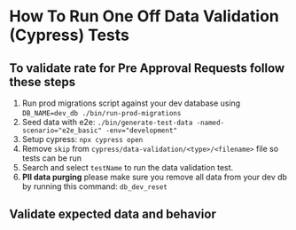 # How To Run One Off Data Validation (Cypress) Tests

## To validate rate for Pre Approval Requests follow these steps

1. Run prod migrations script against your dev database using ```DB_NAME=dev_db ./bin/run-prod-migrations```
2. Seed data with e2e: ```./bin/generate-test-data -named-scenario="e2e_basic" -env="development"```
3. Setup cypress: ```npx cypress open```
4. Remove ```skip``` from ```cypress/data-validation/<type>/<filename>``` file so tests can be run
5. Search and select ```testName``` to run the data validation test.
6. **PII data purging** please make sure you remove all data from your dev db by running this command: ```db_dev_reset```

## Validate expected data and behavior
